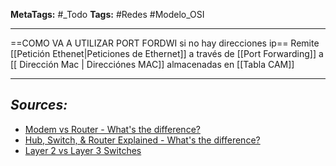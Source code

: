 **MetaTags:** #_Todo
**Tags:** #Redes #Modelo_OSI
- - -
==COMO VA A UTILIZAR PORT FORDWI si no hay direcciones ip== 
Remite [[Petición Ethenet|Peticiones de Ethernet]] a través de [[Port Forwarding]] a [[ Dirección Mac | Direcciónes MAC]] almacenadas en [[Tabla CAM]]  
- - - 
## ***Sources:***
- [Modem vs Router - What's the difference?](https://www.youtube.com/watch?v=Mad4kQ5835Y&list=PL7zRJGi6nMRzg0LdsR7F3olyLGoBcIvvg)
- [Hub, Switch, & Router Explained - What's the difference?](https://www.youtube.com/watch?v=1z0ULvg_pW8&list=PL7zRJGi6nMRzg0LdsR7F3olyLGoBcIvvg&index=2)
- [Layer 2 vs Layer 3 Switches](https://www.youtube.com/watch?v=bdNS0K4Bt8U&list=PL7zRJGi6nMRzg0LdsR7F3olyLGoBcIvvg&index=3&pp=iAQB)